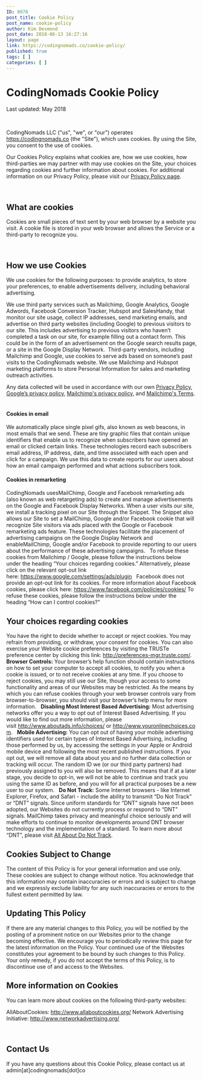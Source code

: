 ```yaml
---
ID: 8978
post_title: Cookie Policy
post_name: cookie-policy
author: Kim Desmond
post_date: 2018-06-13 16:27:16
layout: page
link: https://codingnomads.co/cookie-policy/
published: true
tags: [ ]
categories: [ ]
---
```

<h1>CodingNomads Cookie Policy</h1>
<span style="font-weight: 400;">Last updated: May 2018</span>

&nbsp;

<span style="font-weight: 400;">CodingNomads LLC ("us", "we", or "our") operates https://codingnomads.co (the "Site"), which uses cookies. By using the Site, you consent to the use of cookies.

Our Cookies Policy explains what cookies are, how we use cookies, how third-parties we may partner with may use cookies on the Site, your choices regarding cookies and further information about cookies. For additional information on our Privacy Policy, please visit our <a target="_blank" href="https://codingnomads.co/privacy-policy" rel="noopener noreferrer">Privacy Policy page</a>.

&nbsp;
<h2>What are cookies</h2>

Cookies are small pieces of text sent by your web browser by a website you visit. A cookie file is stored in your web browser and allows the Service or a third-party to recognize you.

&nbsp;
<h2>How we use Cookies</h2>

We use cookies for the following purposes: to provide analytics, to store your preferences, to enable advertisements delivery, including behavioral advertising.
&nbsp;

We use third party services such as Mailchimp, Google Analytics, Google Adwords, Facebook Conversion Tracker, Hubspot and SalesHandy, that monitor our site usage, collect IP addresses, send marketing emails, and advertise on third party websites (including Google) to previous visitors to our site. This includes advertising to previous visitors who haven’t completed a task on our site, for example filling out a contact form. This could be in the form of an advertisement on the Google search results page, or a site in the Google Display Network.  Third-party vendors, including Mailchimp and Google, use cookies to serve ads based on someone’s past visits to the CodingNomads website. We use Mailchimp and Hubspot marketing platforms to store Personal Information for sales and marketing outreach activities.
&nbsp;

<span style="font-weight: 400;">Any data collected will be used in accordance with our own <a target="_blank" href="https://codingnomads.co/privacy-policy" rel="noopener noreferrer">Privacy Policy</a>, <a href="https://policies.google.com/privacy">Google’s privacy policy</a>, <a href="https://mailchimp.com/legal/privacy/">Mailchimp's privacy policy</a>, and <a href="https://mailchimp.com/legal/terms/">Mailchimp's Terms</a>.</span>
&nbsp;

<h4>Cookies in email</h4>
We automatically place single pixel gifs, also known as web beacons, in most emails that we send. These are tiny graphic files that contain unique identifiers that enable us to recognize when subscribers have opened an email or clicked certain links. These technologies record each subscribers email address, IP address, date, and time associated with each open and click for a campaign. We use this data to create reports for our users about how an email campaign performed and what actions subscribers took.
&nbsp;

<h4>Cookies in remarketing</h4>
CodingNomads usesMailChimp, Google and Facebook remarketing ads (also known as web retargeting ads) to create and manage advertisements on the Google and Facebook Display Networks. When a user visits our site, we install a tracking pixel on our Site through the Snippet. The Snippet also allows our Site to set a MailChimp, Google and/or Facebook cookie that will recognize Site visitors via ads placed with the Google or Facebook remarketing ads feature. These technologies facilitate the placement of advertising campaigns on the Google Display Network and enableMailChimp, Google and/or Facebook to provide reporting to our users about the performance of these advertising campaigns.
&nbsp;
To refuse these cookies from Mailchimp / Google, please follow the instructions below under the heading “Your choices regarding cookies.” Alternatively, please click on the relevant opt-out link here: <a href="https://www.google.com/settings/ads/plugin">https://www.google.com/settings/ads/plugin</a>
&nbsp;
Facebook does not provide an opt-out link for its cookies. For more information about Facebook cookies, please click here: <a href="https://www.facebook.com/policies/cookies/">https://www.facebook.com/policies/cookies/</a> To refuse these cookies, please follow the instructions below under the heading “How can I control cookies?”
&nbsp;
<h2>Your choices regarding cookies</h2>
You have the right to decide whether to accept or reject cookies. You may refrain from providing, or withdraw, your consent for cookies. You can also exercise your Website cookie preferences by visiting the TRUSTe preference center by clicking this link: <a href="http://preferences-mgr.truste.com/">http://preferences-mgr.truste.com/</a>.
&nbsp;
<strong>Browser Controls:</strong> Your browser’s help function should contain instructions on how to set your computer to accept all cookies, to notify you when a cookie is issued, or to not receive cookies at any time. If you choose to reject cookies, you may still use our Site, though your access to some functionality and areas of our Websites may be restricted. As the means by which you can refuse cookies through your web browser controls vary from browser-to-browser, you should visit your browser’s help menu for more information.
&nbsp;
<strong>Disabling Most Interest Based Advertising:</strong> Most advertising networks offer you a way to opt out of Interest Based Advertising. If you would like to find out more information, please visit <a href="http://www.aboutads.info/choices/">http://www.aboutads.info/choices/</a> or <a href="http://www.youronlinechoices.com/">http://www.youronlinechoices.com</a>.
&nbsp;
<strong>Mobile Advertising:</strong> You can opt out of having your mobile advertising identifiers used for certain types of Interest Based Advertising, including those performed by us, by accessing the settings in your Apple or Android mobile device and following the most recent published instructions. If you opt out, we will remove all data about you and no further data collection or tracking will occur. The random ID we (or our third party partners) had previously assigned to you will also be removed. This means that if at a later stage, you decide to opt-in, we will not be able to continue and track you using the same ID as before, and you will for all practical purposes be a new user to our system.
&nbsp;
<strong>Do Not Track:</strong> Some Internet browsers - like Internet Explorer, Firefox, and Safari - include the ability to transmit “Do Not Track” or “DNT” signals. Since uniform standards for “DNT” signals have not been adopted, our Websites do not currently process or respond to “DNT” signals. MailChimp takes privacy and meaningful choice seriously and will make efforts to continue to monitor developments around DNT browser technology and the implementation of a standard. To learn more about “DNT”, please visit <a href="https://allaboutdnt.com/">All About Do Not Track</a>.
&nbsp;

<h2>Cookies Subject to Change</h2>

The content of this Policy is for your general information and use only. These cookies are subject to change without notice. You acknowledge that this information may contain inaccuracies or errors and is subject to change and we expressly exclude liability for any such inaccuracies or errors to the fullest extent permitted by law.
&nbsp;

<h2>Updating This Policy</h2>

If there are any material changes to this Policy, you will be notified by the posting of a prominent notice on our Websites prior to the change becoming effective. We encourage you to periodically review this page for the latest information on the Policy. Your continued use of the Websites constitutes your agreement to be bound by such changes to this Policy. Your only remedy, if you do not accept the terms of this Policy, is to discontinue use of and access to the Websites.
&nbsp;

<h2>More information on Cookies</h2>
You can learn more about cookies on the following third-party websites:

AllAboutCookies: <a target="_blank" href="http://www.allaboutcookies.org/" rel="noopener noreferrer">http://www.allaboutcookies.org/</a>
Network Advertising Initiative: <a target="_blank" href="http://www.networkadvertising.org/" rel="noopener noreferrer">http://www.networkadvertising.org/</a>

&nbsp;
<h2>Contact Us</h2>

<span style="font-weight: 400;">If you have any questions about this Cookie Policy, please contact us at admin[at]codingnomads[dot]co</span>

&nbsp;